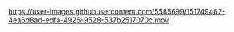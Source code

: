 https://user-images.githubusercontent.com/5585699/151749462-4ea6d8ad-edfa-4926-9528-537b2517070c.mov
